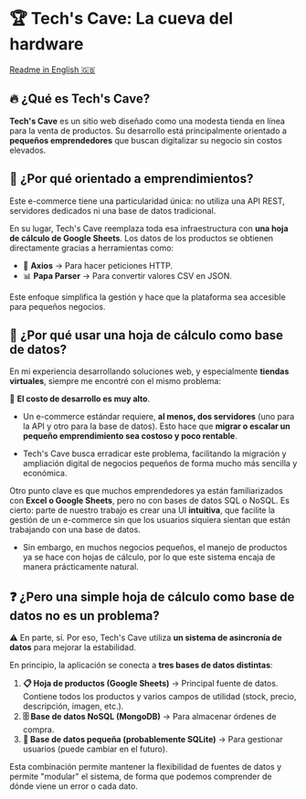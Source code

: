 # 🏆 Tech's Cave: La cueva del hardware  

[Readme in English 🇬🇧](README_EN.md)

## 🔥 ¿Qué es Tech's Cave?  

**Tech's Cave** es un sitio web diseñado como una modesta tienda en línea para la venta de productos. Su desarrollo está principalmente orientado a **pequeños emprendedores** que buscan digitalizar su negocio sin costos elevados.  

## 🎯 ¿Por qué orientado a emprendimientos?  

Este e-commerce tiene una particularidad única: no utiliza una API REST, servidores dedicados ni una base de datos tradicional.  

En su lugar, Tech's Cave reemplaza toda esa infraestructura con **una hoja de cálculo de Google Sheets**. Los datos de los productos se obtienen directamente gracias a herramientas como:  

- 🚀 **Axios** → Para hacer peticiones HTTP.  
- 📊 **Papa Parser** → Para convertir valores CSV en JSON.  

Este enfoque simplifica la gestión y hace que la plataforma sea accesible para pequeños negocios.  

## 📌 ¿Por qué usar una hoja de cálculo como base de datos?  

En mi experiencia desarrollando soluciones web, y especialmente **tiendas virtuales**, siempre me encontré con el mismo problema:  

💸 **El costo de desarrollo es muy alto**. 

- Un e-commerce estándar requiere, **al menos, dos servidores** (uno para la API y otro para la base de datos). Esto hace que **migrar o escalar un pequeño emprendimiento sea costoso y poco rentable**. 

- Tech's Cave busca erradicar este problema, facilitando la migración y ampliación digital de negocios pequeños de forma mucho más sencilla y económica.

Otro punto clave es que muchos emprendedores ya están familiarizados con **Excel o Google Sheets**, pero no con bases de datos SQL o NoSQL. Es cierto: parte de nuestro trabajo es crear una UI **intuitiva**, que facilite la gestión de un e-commerce sin que los usuarios siquiera sientan que están trabajando con una base de datos.   

- Sin embargo, en muchos negocios pequeños, el manejo de productos ya se hace con hojas de cálculo, por lo que este sistema encaja de manera prácticamente natural.  

## ❓ ¿Pero una simple hoja de cálculo como base de datos no es un problema?  

⚠️ En parte, sí. Por eso, Tech's Cave utiliza **un sistema de asincronía de datos** para mejorar la estabilidad.  

En principio, la aplicación se conecta a **tres bases de datos distintas**:  

1. **📋 Hoja de productos (Google Sheets)** → Principal fuente de datos. Contiene todos los productos y varios campos de utilidad (stock, precio, descripción, imagen, etc.).  
2. **🗄️ Base de datos NoSQL (MongoDB)** → Para almacenar órdenes de compra.  
3. **🔐 Base de datos pequeña (probablemente SQLite)** → Para gestionar usuarios (puede cambiar en el futuro).  

Esta combinación permite mantener la flexibilidad de fuentes de datos y permite "modular" el sistema, de forma que podemos comprender de dónde viene un error o cada dato. 